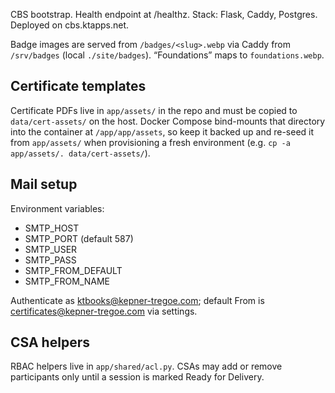 CBS bootstrap. Health endpoint at /healthz. Stack: Flask, Caddy, Postgres. Deployed on cbs.ktapps.net.

Badge images are served from `/badges/<slug>.webp` via Caddy from `/srv/badges` (local `./site/badges`).
“Foundations” maps to `foundations.webp`.

## Certificate templates

Certificate PDFs live in `app/assets/` in the repo and must be copied to `data/cert-assets/` on the host. Docker Compose bind-mounts that directory into the container at `/app/app/assets`, so keep it backed up and re-seed it from `app/assets/` when provisioning a fresh environment (e.g. `cp -a app/assets/. data/cert-assets/`).

## Mail setup

Environment variables:

- SMTP_HOST
- SMTP_PORT (default 587)
- SMTP_USER
- SMTP_PASS
- SMTP_FROM_DEFAULT
- SMTP_FROM_NAME

Authenticate as ktbooks@kepner-tregoe.com; default From is certificates@kepner-tregoe.com via settings.

## CSA helpers
RBAC helpers live in `app/shared/acl.py`. CSAs may add or remove participants only until a session is marked Ready for Delivery.
